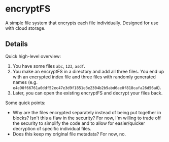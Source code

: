 # encryptFS
A simple file system that encrypts each file individually. Designed for use with cloud storage.

## Details
Quick high-level overview:

1. You have some files `abc`, `123`, `asdf`.
2. You make an encryptFS in a directory and add all three files. You end up with an encrypted index file and three files with randomly generated names (e.g. `e4e90f66761a0ddf52ec47e3d9f1851e3e2304b2b9abd6ae0f818cafa26d56a0`).
3. Later, you can open the existing encryptFS and decrypt your files back.

Some quick points:

* Why are the files encrypted separately instead of being put together in blocks? Isn't this a flaw in the security? For now, I'm willing to trade off the security to simplify the code and to allow for easier/quicker decryption of specific individual files.
* Does this keep my original file metadata? For now, no.
